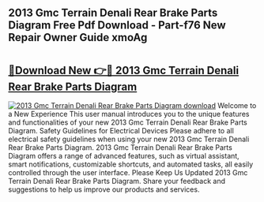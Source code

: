 ## 2013 Gmc Terrain Denali Rear Brake Parts Diagram Free Pdf Download - Part-f76 New Repair Owner Guide xmoAg

# <h2><a href="http://dfn4g2.blite.top/?on=2013+Gmc+Terrain+Denali+Rear+Brake+Parts+Diagram">🔗Download New 👉🔴 2013 Gmc Terrain Denali Rear Brake Parts Diagram</a></h2>

[![2013 Gmc Terrain Denali Rear Brake Parts Diagram download](https://i.imgur.com/lujVjoI.png)](http://dfn4g2.blite.top/?on=2013+Gmc+Terrain+Denali+Rear+Brake+Parts+Diagram)
Welcome to a New Experience This user manual introduces you to the unique features and functionalities of your new 2013 Gmc Terrain Denali Rear Brake Parts Diagram. Safety Guidelines for Electrical Devices Please adhere to all electrical safety guidelines when using your new 2013 Gmc Terrain Denali Rear Brake Parts Diagram. 2013 Gmc Terrain Denali Rear Brake Parts Diagram offers a range of advanced features, such as virtual assistant, smart notifications, customizable shortcuts, and automated tasks, all easily controlled through the user interface. Please Keep Us Updated 2013 Gmc Terrain Denali Rear Brake Parts Diagram. Share your feedback and suggestions to help us improve our products and services.
